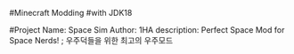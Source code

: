 #Minecraft Modding
#with JDK18

#Project Name: Space Sim
Author: 1HA
description: Perfect Space Mod for Space Nerds! ; 우주덕들을 위한 최고의 우주모드
